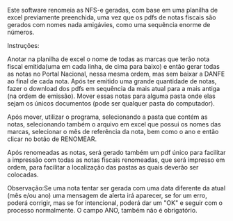 Este software renomeia as NFS-e geradas, com base em uma planilha de excel previamente preenchida, uma vez que os pdfs de notas fiscais são gerados com nomes nada amigávies, como uma sequência enorme de números.

Instruções: 

Anotar na planilha de excel o nome de todas as marcas que terão nota fiscal emitida(uma em cada linha, de cima para baixo) e então gerar todas as notas no Portal Nacional, nessa mesma ordem, mas sem baixar a DANFE ao final de cada nota. Após ter emitido uma grande quantidade de notas, fazer o download dos pdfs em sequência da mais atual para a mais antiga (na ordem de emissão). Mover essas notas para alguma pasta onde elas sejam os únicos documentos (pode ser qualquer pasta do computador).

Após mover, utilizar o programa, selecionando a pasta que contém as notas, selecionando também o arquivo em excel que possui os nomes das marcas, selecionar o mês de referência da nota, bem como o ano e então clicar no botão de RENOMEAR.

Após renomeadas as notas, será gerado também um pdf único para facilitar a impressão com todas as notas fiscais renomeadas, que será impresso em ordem, para facilitar a localização das pastas as quais deverão ser colocadas.
 
Observação:Se uma nota tentar ser gerada com uma data diferente da atual (mês e/ou ano) uma mensagem de alerta irá aparecer, se for um erro, poderá corrigir, mas se for intencional, poderá dar um "OK" e seguir com o processo normalmente.
O campo ANO, também não é obrigatório.